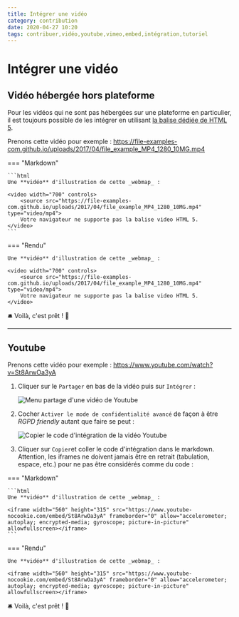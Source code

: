 ```yaml
---
title: Intégrer une vidéo
category: contribution
date: 2020-04-27 10:20
tags: contribuer,vidéo,youtube,vimeo,embed,intégration,tutoriel
---
```


# Intégrer une vidéo

## Vidéo hébergée hors plateforme

Pour les vidéos qui ne sont pas hébergées sur une plateforme en particulier, il est toujours possible de les intégrer en utilisant [la balise dédiée de HTML 5](https://www.w3schools.com/tags/tag_video.asp).

Prenons cette vidéo pour exemple : <https://file-examples-com.github.io/uploads/2017/04/file_example_MP4_1280_10MG.mp4>

=== "Markdown"

    ```html
    Une **vidéo** d'illustration de cette _webmap_ :

    <video width="700" controls>
  		<source src="https://file-examples-com.github.io/uploads/2017/04/file_example_MP4_1280_10MG.mp4" type="video/mp4">
  		Votre navigateur ne supporte pas la balise video HTML 5.
	</video>
    ```

=== "Rendu"

    Une **vidéo** d'illustration de cette _webmap_ :

    <video width="700" controls>
  		<source src="https://file-examples-com.github.io/uploads/2017/04/file_example_MP4_1280_10MG.mp4" type="video/mp4">
  		Votre navigateur ne supporte pas la balise video HTML 5.
	</video>

:bellhop_bell: Voilà, c'est prêt ! :tada:

----

## Youtube

Prenons cette vidéo pour exemple : <https://www.youtube.com/watch?v=St8ArwOa3yA>

1. Cliquer sur le `Partager` en bas de la vidéo puis sur `Intégrer` :

    ![Menu partage d'une vidéo de Youtube](https://cdn.geotribu.fr/images/internal/contribution/videos/embed_youtube_share_annotated.png)

2. Cocher `Activer le mode de confidentialité avancé` de façon à être _RGPD friendly_ autant que faire se peut :

    ![Copier le code d'intégration de la vidéo Youtube](https://cdn.geotribu.fr/images/internal/contribution/videos/embed_youtube_copy_annotated.png)

3. Cliquer sur `Copier`et coller le code d'intégration dans le markdown. Attention, les iframes ne doivent jamais être en retrait (tabulation, espace, etc.) pour ne pas être considérés comme du code :

=== "Markdown"

    ```html
    Une **vidéo** d'illustration de cette _webmap_ :

    <iframe width="560" height="315" src="https://www.youtube-nocookie.com/embed/St8ArwOa3yA" frameborder="0" allow="accelerometer; autoplay; encrypted-media; gyroscope; picture-in-picture" allowfullscreen></iframe>
    ```

=== "Rendu"

    Une **vidéo** d'illustration de cette _webmap_ :

    <iframe width="560" height="315" src="https://www.youtube-nocookie.com/embed/St8ArwOa3yA" frameborder="0" allow="accelerometer; autoplay; encrypted-media; gyroscope; picture-in-picture" allowfullscreen></iframe>

:bellhop_bell: Voilà, c'est prêt ! :tada:
